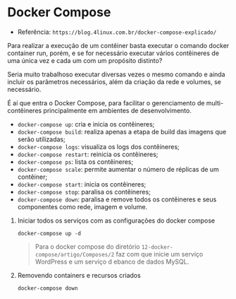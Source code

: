 # Docker Compose

- Referência: `https://blog.4linux.com.br/docker-compose-explicado/`

Para realizar a execução de um contêiner basta executar o comando docker container run, porém, e se for necessário executar vários contêineres de uma única vez e cada um com um propósito distinto?  

Seria muito trabalhoso executar diversas vezes o mesmo comando e ainda incluir os parâmetros necessários, além da criação da rede e volumes, se necessário.

É aí que entra o Docker Compose, para facilitar o gerenciamento de multi-contêineres principalmente em ambientes de desenvolvimento.


- `docker-compose up`: cria e inicia os contêineres;
- `docker-compose build`: realiza apenas a etapa de build das imagens que serão utilizadas;
- `docker-compose logs`: visualiza os logs dos contêineres;
- `docker-compose restart`: reinicia os contêineres;
- `docker-compose ps`: lista os contêineres;
- `docker-compose scale`: permite aumentar o número de réplicas de um contêiner;
- `docker-compose start`: inicia os contêineres;
- `docker-compose stop`: paralisa os contêineres;
- `docker-compose down`: paralisa e remove todos os contêineres e seus componentes como rede, imagem e volume.


1. Iniciar todos os serviços com as configurações do docker compose

    ```
    docker-compose up -d
    ```
    > Para o docker compose do diretório `12-docker-compose/artigo/Composes/2` faz com que inicie um serviço WordPress e um serviço d ebanco de dados MySQL.

2. Removendo containers e recursos criados
    ```
    docker-compose down
    ```